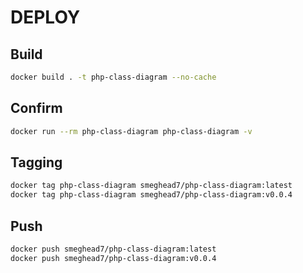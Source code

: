 # DEPLOY

## Build

```bash
docker build . -t php-class-diagram --no-cache
```

## Confirm

```bash
docker run --rm php-class-diagram php-class-diagram -v
```

## Tagging

```bash
docker tag php-class-diagram smeghead7/php-class-diagram:latest
docker tag php-class-diagram smeghead7/php-class-diagram:v0.0.4
```

## Push

```bash
docker push smeghead7/php-class-diagram:latest
docker push smeghead7/php-class-diagram:v0.0.4
```

